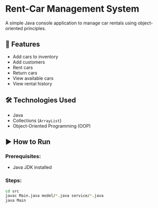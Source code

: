 # Rent-Car Management System

A simple Java console application to manage car rentals using object-oriented principles.

## 🚀 Features
- Add cars to inventory
- Add customers
- Rent cars
- Return cars
- View available cars
- View rental history

## 🛠 Technologies Used
- Java
- Collections (`ArrayList`)
- Object-Oriented Programming (OOP)

## ▶️ How to Run

### Prerequisites:
- Java JDK installed

### Steps:
```bash
cd src
javac Main.java model/*.java service/*.java
java Main
